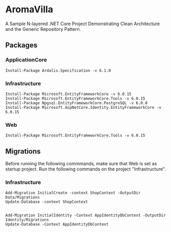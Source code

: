 # AromaVilla
A Sample N-layered .NET Core Project Demonstrating Clean Architecture and the Generic Repository Pattern.

## Packages

### ApplicationCore
```
Install-Package Ardalis.Specification -v 6.1.0
```

### Infrastructure
```
Install-Package Microsoft.EntityFrameworkCore -v 6.0.15
Install-Package Microsoft.EntityFrameworkCore.Tools -v 6.0.15
Install-Package Npgsql.EntityFrameworkCore.PostgreSQL -v 6.0.8
Install-Package Microsoft.AspNetCore.Identity.EntityFrameworkCore -v 6.0.15

```

### Web 
```
Install-Package Microsoft.EntityFrameworkCore.Tools -v 6.0.15
```

## Migrations
Before running the following commmands, make sure that Web is set as startup project. Run the following commands on the project "Infrastructure".

### Infrastructure 
```
Add-Migration InitialCreate -context ShopContext -OutputDir Data/Migrations
Update-Database -context ShopContext


Add-Migration InitialIdentity -Context AppIdentityDbContext -OutputDir Identity/Migrations
Update-Database -Context AppIdentityDbContext
```
